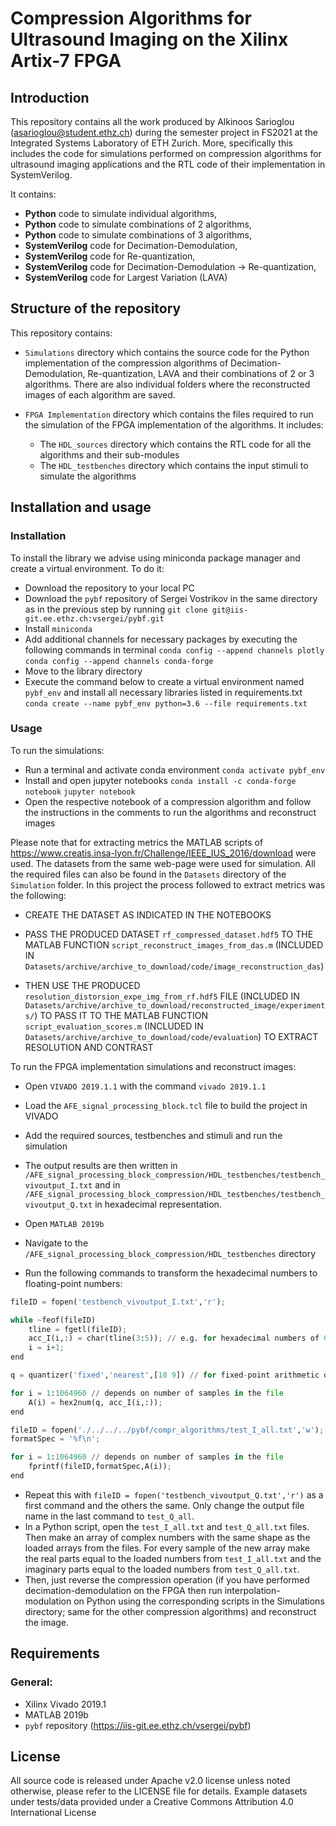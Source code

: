 # Compression Algorithms for Ultrasound Imaging on the Xilinx Artix-7 FPGA

## Introduction
This repository contains all the work produced by Alkinoos Sarioglou (asarioglou@student.ethz.ch) during the semester project in FS2021 at the Integrated Systems Laboratory of ETH Zurich.
More, specifically this includes the code for simulations performed on compression algorithms for ultrasound imaging applications and the RTL code of their implementation in SystemVerilog.


It contains:

- **Python** code to simulate individual algorithms,
- **Python** code to simulate combinations of 2 algorithms,
- **Python** code to simulate combinations of 3 algorithms,
- **SystemVerilog** code for Decimation-Demodulation,
- **SystemVerilog** code for Re-quantization,
- **SystemVerilog** code for Decimation-Demodulation -> Re-quantization,
- **SystemVerilog** code for Largest Variation (LAVA)


## Structure of the repository
This repository contains:

- `Simulations` directory which contains the source code for the Python implementation of the compression algorithms of Decimation-Demodulation, Re-quantization, LAVA and their combinations of 2 or 3 algorithms. There are also individual folders where the reconstructed images of each algorithm are saved. 

- `FPGA Implementation` directory which contains the files required to run the simulation of the FPGA implementation of the algorithms. It includes:

    - The `HDL_sources` directory which contains the RTL code for all the algorithms and their sub-modules
    - The `HDL_testbenches` directory which contains the input stimuli to simulate the algorithms


## Installation and usage

### Installation
To install the library we advise using miniconda package manager and create a virtual environment.
To do it:

- Download the repository to your local PC
- Download the `pybf` repository of Sergei Vostrikov in the same directory as in the previous step by running `git clone git@iis-git.ee.ethz.ch:vsergei/pybf.git`
- Install `miniconda`
- Add additional channels for necessary packages by executing the following commands in terminal
`conda config --append channels plotly`
`conda config --append channels conda-forge`
- Move to the library directory
- Execute the command below to create a virtual environment named `pybf_env` and install all necessary libraries listed in requirements.txt
`conda create --name pybf_env python=3.6 --file requirements.txt`

### Usage
To run the simulations:

- Run a terminal and activate conda environment
`conda activate pybf_env`
- Install and open jupyter notebooks
`conda install -c conda-forge notebook`
`jupyter notebook`
- Open the respective notebook of a compression algorithm and follow the instructions in the comments
to run the algorithms and reconstruct images

Please note that for extracting metrics the MATLAB scripts of https://www.creatis.insa-lyon.fr/Challenge/IEEE_IUS_2016/download were used. The datasets from the same web-page were used for simulation. All the required files can also be found in the `Datasets` directory of the `Simulation` folder. In this project the process followed to extract metrics was the following:

- CREATE THE DATASET AS INDICATED IN THE NOTEBOOKS
- PASS THE PRODUCED DATASET `rf_compressed_dataset.hdf5` TO THE MATLAB FUNCTION `script_reconstruct_images_from_das.m` (INCLUDED IN `Datasets/archive/archive_to_download/code/image_reconstruction_das`)

- THEN USE THE PRODUCED `resolution_distorsion_expe_img_from_rf.hdf5` FILE (INCLUDED IN `Datasets/archive/archive_to_download/reconstructed_image/experiments/`) TO PASS IT TO THE MATLAB FUNCTION `script_evaluation_scores.m` (INCLUDED IN `Datasets/archive/archive_to_download/code/evaluation`) TO EXTRACT RESOLUTION AND CONTRAST

To run the FPGA implementation simulations and reconstruct images:

- Open `VIVADO 2019.1.1` with the command `vivado 2019.1.1`
- Load the `AFE_signal_processing_block.tcl` file to build the project in VIVADO
- Add the required sources, testbenches and stimuli and run the simulation
- The output results are then written in `/AFE_signal_processing_block_compression/HDL_testbenches/testbench_vivoutput_I.txt` and in `/AFE_signal_processing_block_compression/HDL_testbenches/testbench_vivoutput_Q.txt` in hexadecimal representation.

- Open `MATLAB 2019b`
- Navigate to the `/AFE_signal_processing_block_compression/HDL_testbenches` directory
- Run the following commands to transform the hexadecimal numbers to floating-point numbers:
```python
fileID = fopen('testbench_vivoutput_I.txt','r');
```
```python
while ~feof(fileID)
    tline = fgetl(fileID);
    acc_I(i,:) = char(tline(3:5)); // e.g. for hexadecimal numbers of 0xfaa (characters 3-5 are the hexadecimal digits) if more digits e.g. 0xfaaaa then char(tline(3:7))
    i = i+1;
end 
```
```python
q = quantizer('fixed','nearest',[10 9]) // for fixed-point arithmetic of 10-bit with 9 bits fractional part, can change this according to the needs of each project
```
```python
for i = 1:1064960 // depends on number of samples in the file
    A(i) = hex2num(q, acc_I(i,:));
end
```
```python
fileID = fopen('./../../../pybf/compr_algorithms/test_I_all.txt','w'); // save location
formatSpec = '%f\n';
```
```python
for i = 1:1064960 // depends on number of samples in the file
    fprintf(fileID,formatSpec,A(i));
end
```

- Repeat this with `fileID = fopen('testbench_vivoutput_Q.txt','r')` as a first command and the others the same. Only change the output file name in the last command to `test_Q_all`.
- In a Python script, open the `test_I_all.txt` and `test_Q_all.txt` files. Then make an array of complex numbers with the same shape as the loaded arrays from the files. For every sample of the new array make the real parts equal to the loaded numbers from `test_I_all.txt` and the imaginary parts equal to the loaded numbers from `test_Q_all.txt`.
- Then, just reverse the compression operation (if you have performed decimation-demodulation on the FPGA then run interpolation-modulation on Python using the corresponding scripts in the Simulations directory; same for the other compression algorithms) and reconstruct the image.

## Requirements

### General:
- Xilinx Vivado 2019.1
- MATLAB 2019b
- `pybf` repository (https://iis-git.ee.ethz.ch/vsergei/pybf)


## License
All source code is released under Apache v2.0 license unless noted otherwise, please refer to the LICENSE file for details.
Example datasets under tests/data provided under a Creative Commons Attribution 4.0 International License

